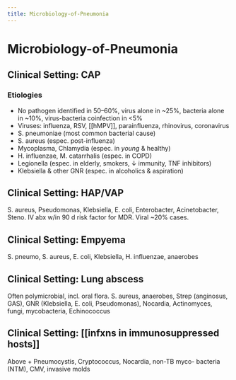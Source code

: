 ```yaml
---
title: Microbiology-of-Pneumonia
---
```


# Microbiology-of-Pneumonia

## Clinical Setting: CAP

### Etiologies
- No pathogen identified in 50–60%, virus alone in ~25%, bacteria alone in ~10%, virus-bacteria coinfection in <5%
- Viruses: influenza, RSV, [[hMPV]], parainfluenza, rhinovirus, coronavirus
- S. pneumoniae (most common bacterial cause)
- S. aureus (espec. post-influenza)
- Mycoplasma, Chlamydia (espec. in _young_ & healthy)
- H. influenzae, M. catarrhalis (espec. in COPD)
- Legionella (espec. in elderly, smokers, ↓ immunity, TNF inhibitors)
- Klebsiella & other GNR (espec. in alcoholics & aspiration)

## Clinical Setting: HAP/VAP

S. aureus, Pseudomonas, Klebsiella, E. coli, Enterobacter, Acinetobacter, Steno. IV abx w/in 90 d risk factor for MDR. Viral ~20% cases.

## Clinical Setting: Empyema

S. pneumo, S. aureus, E. coli, Klebsiella, H. influenzae, anaerobes

## Clinical Setting: Lung abscess

Often polymicrobial, incl. oral flora. S. aureus, anaerobes, Strep (anginosus, GAS), GNR (Klebsiella, E. coli, Pseudomonas), Nocardia, Actinomyces, fungi, mycobacteria, Echinococcus

## Clinical Setting: [[infxns in immunosuppressed hosts]]

Above + Pneumocystis, Cryptococcus, Nocardia, non-TB myco- bacteria (NTM), CMV, invasive molds
